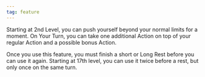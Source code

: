```yaml
---
tag: feature
---
```


Starting at 2nd Level, you can push yourself beyond your normal limits for a moment. On Your Turn, you can take one additional Action on top of your regular Action and a possible bonus Action.

Once you use this feature, you must finish a short or Long Rest before you can use it again. Starting at 17th level, you can use it twice before a rest, but only once on the same turn.


